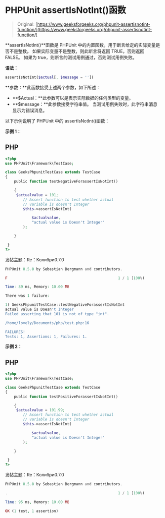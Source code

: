 # PHPUnit assertIsNotInt()函数

> Original: [https://www.geeksforgeeks.org/phpunit-assertisnotint-function/](https://www.geeksforgeeks.org/phpunit-assertisnotint-function/)

**assertIsNotInt()**函数是 PHPUnit 中的内置函数，用于断言给定的实际变量是否不是整数。 如果实际变量不是整数，则此断言将返回 TRUE，否则返回 FALSE。 如果为 true，则断言的测试用例通过，否则测试用例失败。

**语法：**

```php
assertIsNotInt($actual[, $message = ''])
```

**参数：**此函数接受上述两个参数，如下所述：

*   **$Actual：**此参数可以是表示实际数据的任何类型的变量。
*   **$message：**此参数接受字符串值。 当测试用例失败时，此字符串消息显示为错误消息。

以下示例说明了 PHPUnit 中的 assertIsNotInt()函数：

**示例 1：**

## PHP

```php
<?php
use PHPUnit\Framework\TestCase;

class GeeksPhpunitTestCase extends TestCase
{
    public function testNegativeForassertIsNotInt()

    {  
     $actualvalue = 101;
        // Assert function to test whether actual
        // variable is doesn't Integer
        $this->assertIsNotInt(

            $actualvalue,
            "actual value is Doesn't Integer"
        );

    }

 }
?>
```

发帖主题：Re：Колибри0.7.0

```php
PHPUnit 8.5.8 by Sebastian Bergmann and contributors.

F                                                  1 / 1 (100%)

Time: 89 ms, Memory: 10.00 MB

There was 1 failure:

1) GeeksPhpunitTestCase::testNegativeForassertIsNotInt
actual value is Doesn't Integer
Failed asserting that 101 is not of type "int".

/home/lovely/Documents/php/test.php:16

FAILURES!
Tests: 1, Assertions: 1, Failures: 1.
```

**示例 2：**

## PHP

```php
<?php
use PHPUnit\Framework\TestCase;

class GeeksPhpunitTestCase extends TestCase
{
    public function testPositiveForassertIsNotInt()

    {  
     $actualvalue = 101.99;
        // Assert function to test whether actual
        // variable is doesn't Integer
        $this->assertIsNotInt(

            $actualvalue,
            "actual value is Doesn't Integer"
        );

    }

 }
?>
```

发帖主题：Re：Колибри0.7.0

```php
PHPUnit 8.5.8 by Sebastian Bergmann and contributors.

.                                                  1 / 1 (100%)

Time: 95 ms, Memory: 10.00 MB

OK (1 test, 1 assertion)
```